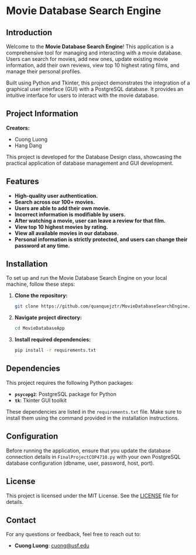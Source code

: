 # Movie Database Search Engine

## Introduction

Welcome to the **Movie Database Search Engine**! This application is a comprehensive tool for managing and interacting with a movie database. Users can search for movies, add new ones, update existing movie information, add their own reviews, view top 10 highest rating films, and manage their personal profiles. 

Built using Python and Tkinter, this project demonstrates the integration of a graphical user interface (GUI) with a PostgreSQL database. It provides an intuitive interface for users to interact with the movie database.

## Project Information

**Creators:**
- Cuong Luong
- Hang Dang

This project is developed for the Database Design class, showcasing the practical application of database management and GUI development.

## Features

-	**High-quality user authentication.**
-	**Search across our 100+ movies.**
-	**Users are able to add their own movie.**
-	**Incorrect information is modifiable by users.**
-	**After watching a movie, user can leave a review for that film.**
-	**View top 10 highest movies by rating.**
-	**View all available movies in our database.**
-	**Personal information is strictly protected, and users can change their password at any time.**


## Installation

To set up and run the Movie Database Search Engine on your local machine, follow these steps:

1. **Clone the repository:**
   ```sh
   git clone https://github.com/quanquejztr/MovieDatabaseSearchEngine.git
2. **Navigate project directory:**
   ```sh
   cd MovieDatabaseApp
3. **Install required dependencies:**
   ```sh
   pip install -r requirements.txt

## Dependencies

This project requires the following Python packages:

- **`psycopg2`**: PostgreSQL package for Python
- **`tk`**: Tkinter GUI toolkit

These dependencies are listed in the `requirements.txt` file. Make sure to install them using the command provided in the installation instructions.

## Configuration

Before running the application, ensure that you update the database connection details in `FinalProjectCOP4710.py` with your own PostgreSQL database configuration (dbname, user, password, host, port).



## License

This project is licensed under the MIT License. See the [LICENSE](LICENSE) file for details.

## Contact

For any questions or feedback, feel free to reach out to:

- **Cuong Luong**: cuong@usf.edu

